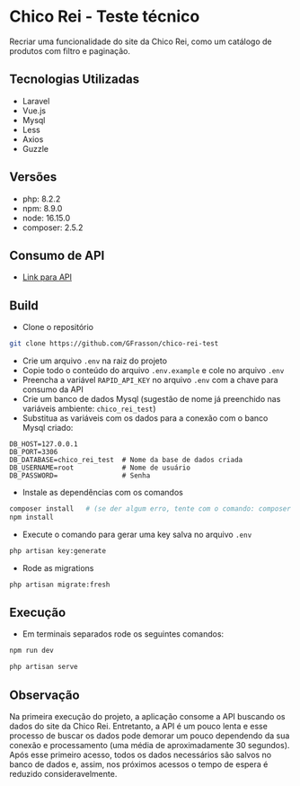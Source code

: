# Chico Rei - Teste técnico
Recriar uma funcionalidade do site da Chico Rei, como um catálogo de produtos com filtro e paginação.

## Tecnologias Utilizadas
- Laravel
- Vue.js
- Mysql
- Less
- Axios
- Guzzle

## Versões
 - php: 8.2.2
 - npm: 8.9.0
 - node: 16.15.0
 - composer: 2.5.2

## Consumo de API
- [Link para API](https://rapidapi.com/okami4kak/api/scrapingant/)

## Build

 - Clone o repositório
```bash
git clone https://github.com/GFrasson/chico-rei-test
```

 - Crie um arquivo `.env` na raiz do projeto
 - Copie todo o conteúdo do arquivo `.env.example` e cole no arquivo `.env`
 - Preencha a variável `RAPID_API_KEY` no arquivo `.env` com a chave para consumo da API
 - Crie um banco de dados Mysql (sugestão de nome já preenchido nas variáveis ambiente: `chico_rei_test`)
 - Substitua as variáveis com os dados para a conexão com o banco Mysql criado:

```
DB_HOST=127.0.0.1
DB_PORT=3306
DB_DATABASE=chico_rei_test  # Nome da base de dados criada
DB_USERNAME=root            # Nome de usuário
DB_PASSWORD=                # Senha
```

 - Instale as dependências com os comandos
```bash
composer install   # (se der algum erro, tente com o comando: composer update)
npm install
```

 - Execute o comando para gerar uma key salva no arquivo `.env`
```bash
php artisan key:generate
```

 - Rode as migrations
```bash
php artisan migrate:fresh
```

## Execução

 - Em terminais separados rode os seguintes comandos:
```bash
npm run dev
```

```bash
php artisan serve
```

## Observação

Na primeira execução do projeto, a aplicação consome a API buscando os dados do site da Chico Rei. Entretanto, a API é um pouco lenta e esse processo de buscar os dados pode demorar um pouco dependendo da sua conexão e processamento (uma média de aproximadamente 30 segundos). Após esse primeiro acesso, todos os dados necessários são salvos no banco de dados e, assim, nos próximos acessos o tempo de espera é reduzido consideravelmente.
